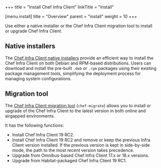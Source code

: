 +++
title = "Install Chef Infra Client"
linkTitle = "Install"

[menu.install]
title = "Overview"
parent = "install"
weight = 10
+++

Use either a native installer or the Chef Infra Client migration tool to install or upgrade Chef Infra Client.

## Native installers

The [Chef Infra Client native installers](installer) provide an efficient way to install the Chef Infra Client on both Debian and RPM-based distributions.
Users can download and install the pre-built `.deb` or `.rpm` packages using their existing package management tools, simplifying the deployment process for managing system configurations.

## Migration tool

The [Chef Infra Client migration tool](migration_tool) (`chef-migrate`) allows you to install or upgrade of the Chef Infra Client to the latest version in both online and airgapped environments.

It has the following functions:

- Install Chef Infra Client 19 RC2.
- Install Chef Infra Client 19 RC2 and remove or keep the previous Infra Client version installed. If the previous version is kept in side-by-side mode, the path to the most recent version takes precedence.
- Upgrade from Omnibus-based Chef Infra Client 17.x or 18.x versions.
- Upgrade from Habitat-packaged Chef Infra Client 19 RC1.

